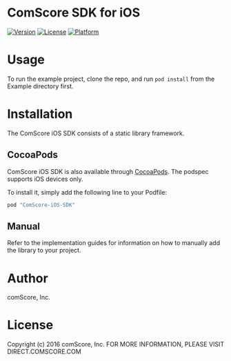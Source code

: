# ComScore SDK for iOS

[![Version](https://img.shields.io/cocoapods/v/ComScore.svg?style=flat)](http://cocoapods.org/pods/ComScore)
[![License](https://img.shields.io/cocoapods/l/ComScore.svg?style=flat)](http://cocoapods.org/pods/ComScore)
[![Platform](https://img.shields.io/cocoapods/p/ComScore.svg?style=flat)](http://cocoapods.org/pods/ComScore)

Usage
=====

To run the example project, clone the repo, and run `pod install` from the Example directory first.

Installation
============

The ComScore iOS SDK consists of a static library framework.

CocoaPods
---------

ComScore iOS SDK is also available through [CocoaPods](http://cocoapods.org). The podspec supports iOS devices only. 

To install it, simply add the following line to your Podfile:

```ruby
pod "ComScore-iOS-SDK"
```

Manual
------

Refer to the implementation guides for information on how to manually add the library to your project.

Author
======

comScore, Inc.

License
=======

Copyright (c) 2016 comScore, Inc.
FOR MORE INFORMATION, PLEASE VISIT DIRECT.COMSCORE.COM
